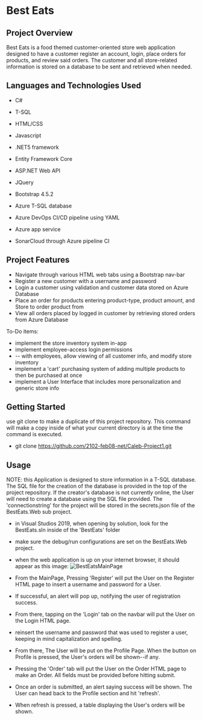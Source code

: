 # Best Eats

## Project Overview

Best Eats is a food themed customer-oriented store web application designed to have a customer
register an account, login, place orders for products, and review said orders. The customer and all store-related information
is stored on a database to be sent and retrieved when needed.


## Languages and Technologies Used

* C#
* T-SQL
* HTML/CSS
* Javascript

* .NET5 framework
* Entity Framework Core
* ASP.NET Web API
* JQuery
* Bootstrap 4.5.2
* Azure T-SQL database
* Azure DevOps CI/CD pipeline using YAML
* Azure app service
* SonarCloud through Azure pipeline CI


## Project Features

* Navigate through various HTML web tabs using a Bootstrap nav-bar
* Register a new customer with a username and password
* Login a customer using validation and customer data stored on Azure Database
* Place an order for products entering product-type, product amount, and Store to order product from
* View all orders placed by logged in customer by retrieving stored orders from Azure Database

To-Do items:

* implement the store inventory system in-app
* implement employee-access login permissions
* -- with employees, allow viewing of all customer info, and modify store inventory
* implement a 'cart' purchasing system of adding multiple products to then be purchased at once
* implement a User Interface that includes more personalization and generic store info

## Getting Started

use git clone to make a duplicate of this project repository.
This command will make a copy inside of what your current directory is
at the time the command is executed.
* git clone https://github.com/2102-feb08-net/Caleb-Project1.git


## Usage

NOTE: this Application is designed to store information in a T-SQL database. The SQL file for the creation of the database is provided in the top of the project repository. If the creator's database is not currently online, the User will need to create a database using the SQL file provided. The 'connectionstring' for the project will be stored in the secrets.json file of the BestEats.Web sub project.

* in Visual Studios 2019, when opening by solution, look for the BestEats.sln inside of the 'BestEats' folder
* make sure the debug/run configurations are set on the BestEats.Web project.
* when the web application is up on your internet browser, it should appear as this image: ![BestEatsMainPage](https://user-images.githubusercontent.com/36245067/111410971-bfc5be00-86a7-11eb-9a46-34e741189939.PNG)

* From the MainPage, Pressing 'Register' will put the User on the Register HTML page to insert a username and password for a User.
* If successful, an alert will pop up, notifying the user of registration success.
* From there, tapping on the 'Login' tab on the navbar will put the User on the Login HTML page.
* reinsert the username and password that was used to register a user, keeping in mind capitalization and spelling.
* From there, The User will be put on the Profile Page. When the button on Profile is pressed, the User's orders will be shown--if any.
* Pressing the 'Order' tab will put the User on the Order HTML page to make an Order. All fields must be provided before hitting submit.
* Once an order is submitted, an alert saying success will be shown. The User can head back to the Profile section and hit 'refresh'.
* When refresh is pressed, a table displaying the User's orders will be shown.





